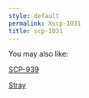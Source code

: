 ```yaml
---
style: default
permalink: Xscp-1031
title: scp-1031
---
```

You may also like:

[SCP-939](http://scp-wiki.net/scp-939)

[Stray](http://scp-wiki.net/stray)
